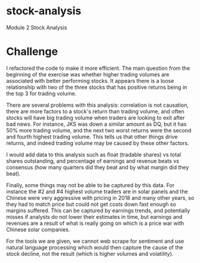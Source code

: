 # stock-analysis
Module 2 Stock Analysis
# Challenge
I refactored the code to make it more efficient.  The main question from the beginning of the exercise was whether higher trading volumes are associated with better performing stocks.  It appears there is a loose relationship with two of the three stocks that has positive returns being in the top 3 for trading volume.  


There are several problems with this analysis: correlation is not causation, there are more factors to a stock's return than trading volume, and often stocks will have big trading volume when traders are looking to exit after bad news.  For instance, JKS was down a similar amount as DQ, but it has 50% more trading volume, and the next two worst returns were the second and fourth highest trading volume.  This tells us that other things drive returns, and indeed trading volume may be caused by these other factors.  


I would add data to this analysis such as float (tradable shares) vs total shares outstanding, and percentage of earnings and revenue beats vs consensus (how many quarters did they beat and by what margin did they beat).  

Finally, some things may not be able to be captured by this data.  For instance the #2 and #4 highest volume traders are in solar panels and the Chinese were very aggressive with pricing in 2018 and many other years, so they had to match price but could not get costs down fast enough so margins suffered.  This can be captured by earnings trends, and potentially misses if analysts do not lower their estimates in time, but earnings and revenues are a result of what is really going on which is a price war with Chinese solar companies.  

For the tools we are given, we cannot web scrape for sentiment and use natural language processing which would then capture the cause of the stock decline, not the result (which is higher volumes and volatility).
